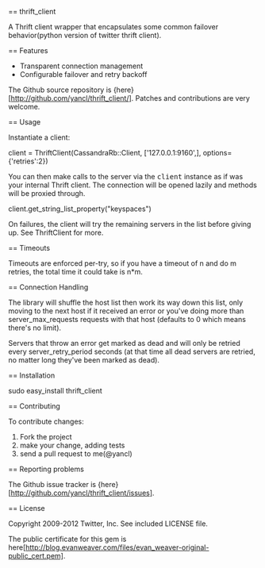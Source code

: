 == thrift_client

A Thrift client wrapper that encapsulates some common failover behavior(python version of twitter thrift client).

== Features

* Transparent connection management
* Configurable failover and retry backoff

The Github source repository is {here}[http://github.com/yancl/thrift_client/]. Patches and contributions are very welcome.

== Usage

Instantiate a client:

  client = ThriftClient(CassandraRb::Client, ['127.0.0.1:9160',], options={'retries':2})

You can then make calls to the server via the <tt>client</tt> instance as if was your internal Thrift client. The connection will be opened lazily and methods will be proxied through.

  client.get_string_list_property("keyspaces")

On failures, the client will try the remaining servers in the list before giving up. See ThriftClient for more.

== Timeouts

Timeouts are enforced per-try, so if you have a timeout of n and do m retries, the total time it could take is n*m.

== Connection Handling

The library will shuffle the host list then work its way down this list, only moving to the next host if it received an error or you've doing more than server_max_requests requests with that host (defaults to 0 which means there's no limit).

Servers that throw an error get marked as dead and will only be retried every server_retry_period seconds (at that time all dead servers are retried, no matter long they've been marked as dead).

== Installation

  sudo easy_install thrift_client

== Contributing

To contribute changes:

1. Fork the project
2. make your change, adding tests
3. send a pull request to me(@yancl)

== Reporting problems

The Github issue tracker is {here}[http://github.com/yancl/thrift_client/issues].

== License

Copyright 2009-2012 Twitter, Inc. See included LICENSE file.

The public certificate for this gem is here[http://blog.evanweaver.com/files/evan_weaver-original-public_cert.pem].
